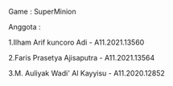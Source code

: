 Game : SuperMinion

Anggota :

1.Ilham Arif kuncoro Adi - A11.2021.13560

2.Faris Prasetya Ajisaputra - A11.2021.13564

3.M. Auliyak Wadi' Al Kayyisu - A11.2020.12852

